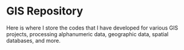 # GIS Repository
Here is where I store the codes that I have developed for various GIS projects, processing alphanumeric data, geographic data, spatial databases, and more.
